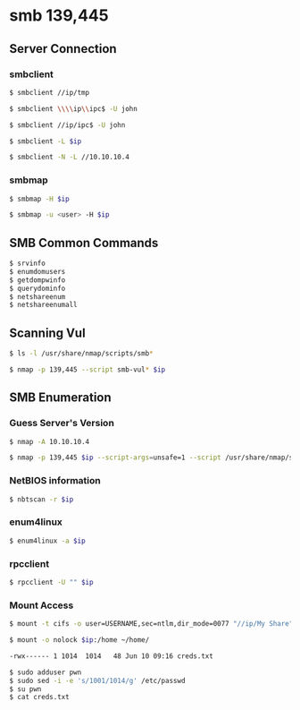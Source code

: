 # smb 139,445

## Server Connection

### smbclient

``` bash
$ smbclient //ip/tmp

$ smbclient \\\\ip\\ipc$ -U john 

$ smbclient //ip/ipc$ -U john

$ smbclient -L $ip

$ smbclient -N -L //10.10.10.4
```

### smbmap

``` bash
$ smbmap -H $ip

$ smbmap -u <user> -H $ip
```

## SMB Common Commands

``` bash
$ srvinfo
$ enumdomusers
$ getdompwinfo
$ querydominfo
$ netshareenum
$ netshareenumall
```

## Scanning Vul

``` bash
$ ls -l /usr/share/nmap/scripts/smb*

$ nmap -p 139,445 --script smb-vul* $ip
```

## SMB Enumeration

### Guess Server's Version

``` bash
$ nmap -A 10.10.10.4

$ nmap -p 139,445 $ip --script-args=unsafe=1 --script /usr/share/nmap/scripts/smb-os-discovery
```

### NetBIOS information

``` bash
$ nbtscan -r $ip
```

### enum4linux

``` bash
$ enum4linux -a $ip
```

### rpcclient

``` bash
$ rpcclient -U "" $ip
```

### Mount Access

``` bash
$ mount -t cifs -o user=USERNAME,sec=ntlm,dir_mode=0077 "//ip/My Share" /mnt/cifs

$ mount -o nolock $ip:/home ~/home/
```

``` bash
-rwx------ 1 1014  1014   48 Jun 10 09:16 creds.txt

$ sudo adduser pwn
$ sudo sed -i -e 's/1001/1014/g' /etc/passwd
$ su pwn
$ cat creds.txt
```